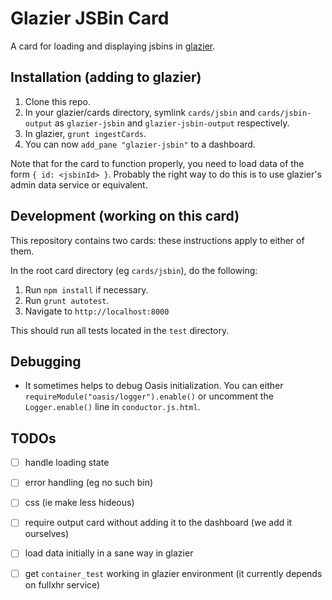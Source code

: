 # Glazier JSBin Card

A card for loading and displaying jsbins in [glazier][].


## Installation (adding to glazier)

1. Clone this repo.
2. In your glazier/cards directory, symlink `cards/jsbin` and
   `cards/jsbin-output` as `glazier-jsbin` and `glazier-jsbin-output`
   respectively.
3. In glazier, `grunt ingestCards`.
4. You can now `add_pane "glazier-jsbin"` to a dashboard.

Note that for the card to function properly, you need to load data of the form
`{ id: <jsbinId> }`.  Probably the right way to do this is to use glazier's
admin data service or equivalent.

## Development (working on this card)

This repository contains two cards: these instructions apply to either of them.

In the root card directory (eg `cards/jsbin`), do the following:

1. Run `npm install` if necessary.
2. Run `grunt autotest`.
3. Navigate to `http://localhost:8000`

This should run all tests located in the `test` directory.

## Debugging

- It sometimes helps to debug Oasis initialization.  You can either
  `requireModule("oasis/logger").enable()` or uncomment the `Logger.enable()`
  line in `conductor.js.html`.

## TODOs

- [ ] handle loading state
- [ ] error handling (eg no such bin)
- [ ] css (ie make less hideous)
- [ ] require output card without adding it to the dashboard (we add it
  ourselves)
- [ ] load data initially in a sane way in glazier
- [ ] get `container_test` working in glazier environment (it currently depends
  on fullxhr service)


[glazier]: https://github.com/yapplabs/glazier

